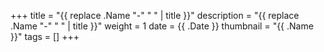 +++
title = "{{ replace .Name "-" " " | title }}"
description = "{{ replace .Name "-" " " | title }}"
weight =  1
date = {{ .Date }}
thumbnail = "{{ .Name }}"
tags = []
+++
